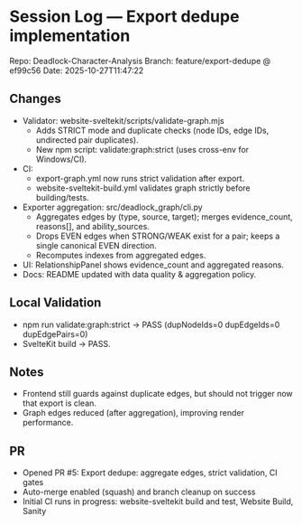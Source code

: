# Session Log — Export dedupe implementation

Repo: Deadlock-Character-Analysis
Branch: feature/export-dedupe @ ef99c56
Date: 2025-10-27T11:47:22

## Changes
- Validator: website-sveltekit/scripts/validate-graph.mjs
  - Adds STRICT mode and duplicate checks (node IDs, edge IDs, undirected pair duplicates).
  - New npm script: validate:graph:strict (uses cross-env for Windows/CI).
- CI:
  - export-graph.yml now runs strict validation after export.
  - website-sveltekit-build.yml validates graph strictly before building/tests.
- Exporter aggregation: src/deadlock_graph/cli.py
  - Aggregates edges by (type, source, target); merges evidence_count, reasons[], and ability_sources.
  - Drops EVEN edges when STRONG/WEAK exist for a pair; keeps a single canonical EVEN direction.
  - Recomputes indexes from aggregated edges.
- UI: RelationshipPanel shows evidence_count and aggregated reasons.
- Docs: README updated with data quality & aggregation policy.

## Local Validation
- npm run validate:graph:strict → PASS (dupNodeIds=0 dupEdgeIds=0 dupEdgePairs=0)
- SvelteKit build → PASS.

## Notes
- Frontend still guards against duplicate edges, but should not trigger now that export is clean.
- Graph edges reduced (after aggregation), improving render performance.


## PR
- Opened PR #5: Export dedupe: aggregate edges, strict validation, CI gates
- Auto-merge enabled (squash) and branch cleanup on success
- Initial CI runs in progress: website-sveltekit build and test, Website Build, Sanity

